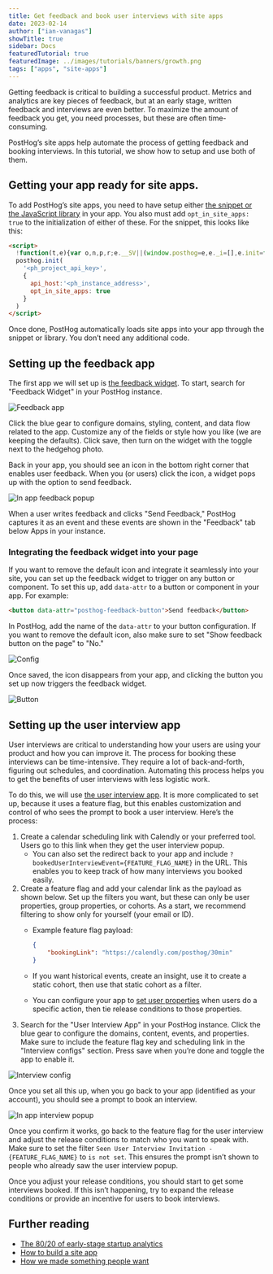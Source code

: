 ```yaml
---
title: Get feedback and book user interviews with site apps
date: 2023-02-14
author: ["ian-vanagas"]
showTitle: true
sidebar: Docs
featuredTutorial: true
featuredImage: ../images/tutorials/banners/growth.png
tags: ["apps", "site-apps"]
---
```


Getting feedback is critical to building a successful product. Metrics and analytics are key pieces of feedback, but at an early stage, written feedback and interviews are even better. To maximize the amount of feedback you get, you need processes, but these are often time-consuming.

PostHog’s site apps help automate the process of getting feedback and booking interviews. In this tutorial, we show how to setup and use both of them.

## Getting your app ready for site apps.

To add PostHog’s site apps, you need to have setup either [the snippet or the JavaScript library](/docs/integrate) in your app. You also must add `opt_in_site_apps: true` to the initialization of either of these. For the snippet, this looks like this:

```html
<script>
  !function(t,e){var o,n,p,r;e.__SV||(window.posthog=e,e._i=[],e.init=function(i,s,a){function g(t,e){var o=e.split(".");2==o.length&&(t=t[o[0]],e=o[1]),t[e]=function(){t.push([e].concat(Array.prototype.slice.call(arguments,0)))}}(p=t.createElement("script")).type="text/javascript",p.async=!0,p.src=s.api_host+"/static/array.js",(r=t.getElementsByTagName("script")[0]).parentNode.insertBefore(p,r);var u=e;for(void 0!==a?u=e[a]=[]:a="posthog",u.people=u.people||[],u.toString=function(t){var e="posthog";return"posthog"!==a&&(e+="."+a),t||(e+=" (stub)"),e},u.people.toString=function(){return u.toString(1)+".people (stub)"},o="capture identify alias people.set people.set_once set_config register register_once unregister opt_out_capturing has_opted_out_capturing opt_in_capturing reset isFeatureEnabled onFeatureFlags".split(" "),n=0;n<o.length;n++)g(u,o[n]);e._i.push([i,s,a])},e.__SV=1)}(document,window.posthog||[]);
  posthog.init(
    '<ph_project_api_key>',
    {
      api_host:'<ph_instance_address>',
      opt_in_site_apps: true
    }
  )
</script>
```

Once done, PostHog automatically loads site apps into your app through the snippet or library. You don’t need any additional code.

## Setting up the feedback app

The first app we will set up is [the feedback widget](/apps/feedback-widget). To start, search for "Feedback Widget" in your PostHog instance.

![Feedback app](../images/tutorials/feedback-interviews-site-apps/feedback.png)

Click the blue gear to configure domains, styling, content, and data flow related to the app. Customize any of the fields or style how you like (we are keeping the defaults). Click save, then turn on the widget with the toggle next to the hedgehog photo.

Back in your app, you should see an icon in the bottom right corner that enables user feedback. When you (or users) click the icon, a widget pops up with the option to send feedback.

![In app feedback popup](../images/tutorials/feedback-interviews-site-apps/feedback-app.png)

When a user writes feedback and clicks "Send Feedback," PostHog captures it as an event and these events are shown in the "Feedback" tab below Apps in your instance. 

### Integrating the feedback widget into your page

If you want to remove the default icon and integrate it seamlessly into your site, you can set up the feedback widget to trigger on any button or component. To set this up, add `data-attr` to a button or component in your app. For example:

```html
<button data-attr="posthog-feedback-button">Send feedback</button>
```

In PostHog, add the name of the `data-attr` to your button configuration. If you want to remove the default icon, also make sure to set "Show feedback button on the page" to "No."

![Config](../images/tutorials/feedback-interviews-site-apps/feedback-config.png)

Once saved, the icon disappears from your app, and clicking the button you set up now triggers the feedback widget.

![Button](../images/docs/apps/feedback-widget/feedback-box.gif)

## Setting up the user interview app

User interviews are critical to understanding how your users are using your product and how you can improve it. The process for booking these interviews can be time-intensive. They require a lot of back-and-forth, figuring out schedules, and coordination. Automating this process helps you to get the benefits of user interviews with less logistic work.

To do this, we will use [the user interview app](/apps/user-interview). It is more complicated to set up, because it uses a feature flag, but this enables customization and control of who sees the prompt to book a user interview. Here’s the process:

1. Create a calendar scheduling link with Calendly or your preferred tool. Users go to this link when they get the user interview popup.
    - You can also set the redirect back to your app and include `?bookedUserInterviewEvent={FEATURE_FLAG_NAME}` in the URL. This enables you to keep track of how many interviews you booked easily.
2. Create a feature flag and add your calendar link as the payload as shown below. Set up the filters you want, but these can only be user properties, group properties, or cohorts. As a start, we recommend filtering to show only for yourself (your email or ID).
    - Example feature flag payload:

      ```json
      {
          "bookingLink": "https://calendly.com/posthog/30min"
      }
      ```

    - If you want historical events, create an insight, use it to create a static cohort, then use that static cohort as a filter.
    - You can configure your app to [set user properties](/docs/integrate/client/js#sending-user-information) when users do a specific action, then tie release conditions to those properties.
3. Search for the "User Interview App" in your PostHog instance. Click the blue gear to configure the domains, content, events, and properties. Make sure to include the feature flag key and scheduling link in the "Interview configs" section. Press save when you’re done and toggle the app to enable it.

![Interview config](../images/tutorials/feedback-interviews-site-apps/interview-config.png)

Once you set all this up, when you go back to your app (identified as your account), you should see a prompt to book an interview.

![In app interview popup](../images/tutorials/feedback-interviews-site-apps/interview-app.png)

Once you confirm it works, go back to the feature flag for the user interview and adjust the release conditions to match who you want to speak with. Make sure to set the filter `Seen User Interview Invitation - {FEATURE_FLAG_NAME}` to `is not set`. This ensures the prompt isn’t shown to people who already saw the user interview popup.

Once you adjust your release conditions, you should start to get some interviews booked. If this isn’t happening, try to expand the release conditions or provide an incentive for users to book interviews.

## Further reading

- [The 80/20 of early-stage startup analytics](/blog/early-stage-analytics)
- [How to build a site app](/tutorials/build-site-app)
- [How we made something people want](/blog/making-something-people-want)